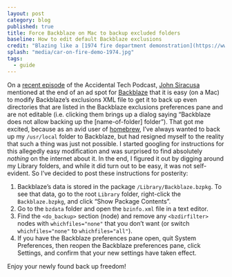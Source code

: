 ```yaml
---
layout: post
category: blog
published: true
title: Force Backblaze on Mac to backup excluded folders
baseline: How to edit default Backblaze exclusions
credit: "Blazing like a [1974 fire department demonstration](https://www.flickr.com/photos/usnationalarchives/4271777745)"
splash: "media/car-on-fire-demo-1974.jpg"
tags: 
  - guide
---
```


On a [recent episode][atp-episode] of the Accidental Tech Podcast, [John Siracusa][] mentioned at the end of an ad spot for [Backblaze][] that it is easy (on a Mac) to modify Backblaze’s exclusions XML file to get it to back up even directories that are listed in the Backblaze exclusions preferences pane and are not editable (i.e. clicking them brings up a dialog saying “Backblaze does not allow backing up the [name-of-folder] folder”). That got me excited, because as an avid user of [homebrew][], I’ve always wanted to back up my `/usr/local` folder to Backblaze, but had resigned myself to the reality that such a thing was just not possible. I started googling for instructions for this allegedly easy modification and was surprised to find absolutely *nothing* on the internet about it. In the end, I figured it out by digging around my Library folders, and while it did turn out to be easy, it was not self-evident. So I’ve decided to post these instructions for posterity:

1. Backblaze’s data is stored in the package `/Library/Backblaze.bzpkg`. To see that data, go to the root `Library` folder, right-click the `Backblaze.bzpkg`, and click “Show Package Contents”.
2. Go to the `bzdata` folder and open the `bzinfo.xml` file in a text editor.
3. Find the `<do_backup>` section (node) and remove any `<bzdirfilter>` nodes with `whichfiles="none"` that you don’t want (or switch `whichfiles="none"` to `whichfiles="all"`).
4. If you have the Backblaze preferences pane open, quit System Preferences, then reopen the Backblaze preferences pane, click Settings, and confirm that your new settings have taken effect.

Enjoy your newly found back up freedom!

[atp-episode]: http://atp.fm/episodes/97
[John Siracusa]: http://hypercritical.co/about/
[Backblaze]: https://www.backblaze.com/atp
[homebrew]: http://brew.sh/